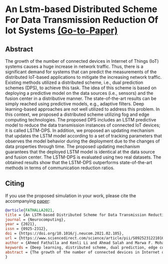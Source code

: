 # An Lstm-based Distributed Scheme For Data Transmission Reduction Of Iot Systems [(Go-to-Paper)](https://www.sciencedirect.com/science/article/abs/pii/S0925231221016295?via%3Dihub&fbclid=IwAR3bNM8A6BXq4zaR1quTLNrsUXTaVSlzOaM8AVkWRC51be1GfIDy6Zg8m8Q)

## Abstract
The growth of the number of connected devices in Internet of Things (IoT) systems causes a huge increase in network traffic. Thus, there is a significant demand for systems that can predict the measurements of the distributed IoT-based applications to mitigate the increasing network traffic. Existing methods utilized a distributed scheme, i.e., dual prediction schemes (DPS), to achieve this task. The idea of this scheme is based on deploying a predictive model on the data sources (i.e., sensors) and the fusion center in a distributive manner. The state-of-the-art results can be simply reached using predictive models, e.g., adaptive filters. Deep learning-based approaches are not well utilized to address this problem. In this context, we proposed a distributed scheme utilizing fog and edge computing technologies. The proposed DPS includes an LSTM predictive model to reduce the data transmission instances of connected IoT devices; it is called LSTM-DPS. In addition, we proposed an updating mechanism that updates the LSTM model according to a set of tracking parameters that observes the model behavior during the deployment due to the changes of data properties through time. The proposed updating mechanism guarantees that the deployed LSTM model is identical at the data source and fusion center. The LSTM-DPS is evaluated using two real datasets. The obtained results show that the LSTM-DPS outperforms state-of-the-art methods in terms of communication reduction ratios.



## Citing

If you use the proposed simulation in your work, please cite the accompanying [paper]:

```bibtex
@article{FATHALLA2021,
title = {An LSTM-based Distributed Scheme for Data Transmission Reduction of IoT Systems},
journal = {Neurocomputing},
year = {2021},
issn = {0925-2312},
doi = {https://doi.org/10.1016/j.neucom.2021.02.105},
url = {https://www.sciencedirect.com/science/article/pii/S0925231221016295},
author = {Ahmed Fathalla and Kenli Li and Ahmad Salah and Marwa F. Mohamed},
keywords = {Deep learning, distributed scheme, dual prediction, edge computing, IoT, LSTM},
abstract = {The growth of the number of connected devices in Internet of Things (IoT) systems causes a huge increase in network traffic. Thus, there is a significant demand for systems that can predict the measurements of the distributed IoT-based applications to mitigate the increasing network traffic. Existing methods utilized a distributed scheme, i.e., dual prediction schemes (DPS), to achieve this task. The idea of this scheme is based on deploying a predictive model on the data sources (i.e., sensors) and the fusion center in a distributive manner. The state-of-the-art results can be simply reached using predictive models, e.g., adaptive filters. Deep learning-based approaches are not well utilized to address this problem. In this context, we proposed a distributed scheme utilizing fog and edge computing technologies. The proposed DPS includes an LSTM predictive model to reduce the data transmission instances of connected IoT devices; it is called LSTM-DPS. In addition, we proposed an updating mechanism that updates the LSTM model according to a set of tracking parameters that observes the model behavior during the deployment due to the changes of data properties through time. The proposed updating mechanism guarantees that the deployed LSTM model is identical at the data source and fusion center. The LSTM-DPS is evaluated using two real datasets. The obtained results show that the LSTM-DPS outperforms state-of-the-art methods in terms of communication reduction ratios.}
}
```
[paper]: https://www.mdpi.com/1424-8220/21/17/5777
